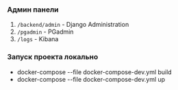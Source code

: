 ### Админ панели
1. `/backend/admin` - Django Administration
2. `/pgadmin` - PGadmin
3. `/logs` - Kibana

### Запуск проекта локально

* docker-compose --file docker-compose-dev.yml build
* docker-compose --file docker-compose-dev.yml up